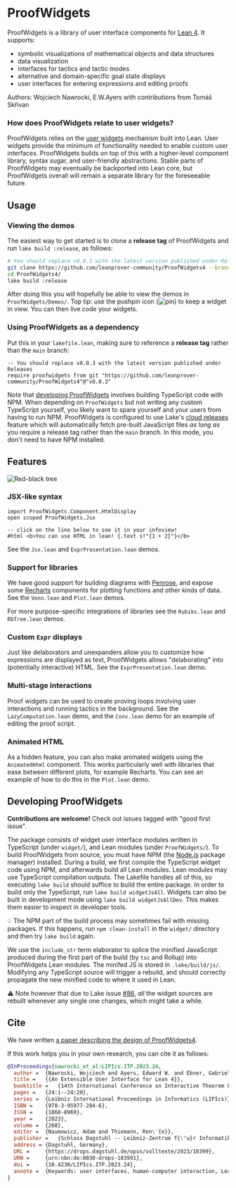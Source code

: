 # ProofWidgets

ProofWidgets is a library of user interface components for [Lean 4](https://leanprover.github.io/). It
supports:
- symbolic visualizations of mathematical objects and data structures
- data visualization
- interfaces for tactics and tactic modes
- alternative and domain-specific goal state displays
- user interfaces for entering expressions and editing proofs

Authors: Wojciech Nawrocki, E.W.Ayers with contributions from Tomáš Skřivan

### How does ProofWidgets relate to user widgets?

ProofWidgets relies on the [user widgets](https://leanprover.github.io/lean4/doc/examples/widgets.lean.html)
mechanism built into Lean. User widgets provide the minimum of functionality needed to enable
custom user interfaces. ProofWidgets builds on top of this with a higher-level component library,
syntax sugar, and user-friendly abstractions. Stable parts of ProofWidgets may eventually be
backported into Lean core, but ProofWidgets overall will remain a separate library
for the foreseeable future.

## Usage

### Viewing the demos

The easiest way to get started is to clone a **release tag** of ProofWidgets and run
`lake build :release`, as follows:

```bash
# You should replace v0.0.3 with the latest version published under Releases
git clone https://github.com/leanprover-community/ProofWidgets4 --branch v0.0.3
cd ProofWidgets4/
lake build :release
```

After doing this you will hopefully be able to view the demos in `ProofWidgets/Demos/`. Top tip: use
the pushpin icon (![pin](https://raw.githubusercontent.com/microsoft/vscode-codicons/31b33da05aab662f1973ba5667dad672c8e20fbc/src/icons/pin.svg))
to keep a widget in view. You can then live code your widgets.

### Using ProofWidgets as a dependency

Put this in your `lakefile.lean`, making sure to reference a **release tag**
rather than the `main` branch:
```lean
-- You should replace v0.0.3 with the latest version published under Releases
require proofwidgets from git "https://github.com/leanprover-community/ProofWidgets4"@"v0.0.3"
```

Note that [developing ProofWidgets](#developing-proofwidgets) involves building TypeScript code with NPM.
When depending on `ProofWidgets` but not writing any custom TypeScript yourself,
you likely want to spare yourself and your users from having to run NPM.
ProofWidgets is configured to use Lake's [cloud releases](https://github.com/leanprover/lake/#cloud-releases) feature
which will automatically fetch pre-built JavaScript files *as long as* you require a release tag
rather than the `main` branch.
In this mode, you don't need to have NPM installed.

## Features

![Red-black tree](doc/infoview-rbtree.png)

### JSX-like syntax

```lean
import ProofWidgets.Component.HtmlDisplay
open scoped ProofWidgets.Jsx

-- click on the line below to see it in your infoview!
#html <b>You can use HTML in lean! {.text s!"{1 + 2}"}</b>
```

See the `Jsx.lean` and `ExprPresentation.lean` demos.

### Support for libraries

We have good support for building diagrams with [Penrose](https://penrose.cs.cmu.edu/), and expose
some [Recharts](https://recharts.org/en-US/) components for plotting functions and other kinds of
data. See the `Venn.lean` and `Plot.lean` demos.

For more purpose-specific integrations of libraries see the `Rubiks.lean` and `RbTree.lean` demos.

### Custom `Expr` displays

Just like delaborators and unexpanders allow you to customize how expressions are displayed as text,
ProofWidgets allows "delaborating" into (potentially interactive) HTML. See the
`ExprPresentation.lean` demo.

### Multi-stage interactions

Proof widgets can be used to create proving loops involving user interactions and running tactics
in the background. See the `LazyComputation.lean` demo, and the `Conv.lean` demo for an example of
editing the proof script.

### Animated HTML

As a hidden feature, you can also make animated widgets using the `AnimatedHtml` component. This
works particularly well with libraries that ease between different plots, for example Recharts.
You can see an example of how to do this in the `Plot.lean` demo.

## Developing ProofWidgets

**Contributions are welcome!** Check out issues tagged with "good first issue".

The package consists of widget user interface modules written in TypeScript (under `widget/`),
and Lean modules (under `ProofWidgets/`).
To build ProofWidgets from source,
you must have NPM (the [Node.js](https://nodejs.org/en) package manager) installed.
During a build, we first compile the TypeScript widget code using NPM,
and afterwards build all Lean modules.
Lean modules may use TypeScript compilation outputs.
The Lakefile handles all of this, so executing `lake build` should suffice to build the entire package.
In order to build only the TypeScript, run `lake build widgetJsAll`.
Widgets can also be built in development mode using `lake build widgetJsAllDev`.
This makes them easier to inspect in developer tools.

💡 The NPM part of the build process may sometimes fail with missing packages.
If this happens, run `npm clean-install` in the `widget/` directory and then try `lake build` again.

We use the `include_str` term elaborator
to splice the minified JavaScript
produced during the first part of the build (by `tsc` and Rollup)
into ProofWidgets Lean modules.
The minifed JS is stored in `.lake/build/js/`.
Modifying any TypeScript source will trigger a rebuild,
and should correctly propagate the new minified code
to where it used in Lean.

⚠️ Note however that due to Lake issue [#86](https://github.com/leanprover/lake/issues/86),
*all* the widget sources are rebuilt whenever any single one changes,
which might take a while.

## Cite

We have written [a paper describing the design of ProofWidgets4](https://drops.dagstuhl.de/opus/volltexte/2023/18399/).

If this work helps you in your own research, you can cite it as follows:
```bibtex
@InProceedings{nawrocki_et_al:LIPIcs.ITP.2023.24,
  author =	{Nawrocki, Wojciech and Ayers, Edward W. and Ebner, Gabriel},
  title =	{{An Extensible User Interface for Lean 4}},
  booktitle =	{14th International Conference on Interactive Theorem Proving (ITP 2023)},
  pages =	{24:1--24:20},
  series =	{Leibniz International Proceedings in Informatics (LIPIcs)},
  ISBN =	{978-3-95977-284-6},
  ISSN =	{1868-8969},
  year =	{2023},
  volume =	{268},
  editor =	{Naumowicz, Adam and Thiemann, Ren\'{e}},
  publisher =	{Schloss Dagstuhl -- Leibniz-Zentrum f{\"u}r Informatik},
  address =	{Dagstuhl, Germany},
  URL =		{https://drops.dagstuhl.de/opus/volltexte/2023/18399},
  URN =		{urn:nbn:de:0030-drops-183991},
  doi =		{10.4230/LIPIcs.ITP.2023.24},
  annote =	{Keywords: user interfaces, human-computer interaction, Lean}
}
```
